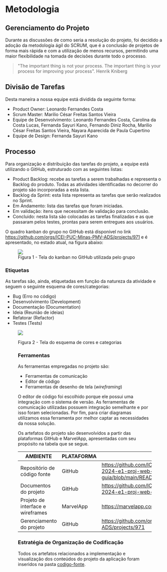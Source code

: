 
# Metodologia

## Gerenciamento do Projeto

Durante as discussões de como seria a resolução do projeto, foi decidido a adoção da metodologia ágil do SCRUM, que é a conclusão de projetos de forma mais rápida e com a utilização de menos recursos, permitindo uma maior flexibilidade na tomada de decisões durante todo o processo. 

> "The important thing is not your process. The important thing is your process for improving your process". Henrik Kniberg

## Divisão de Tarefas 

Desta maneira a nossa equipe está dividida da seguinte forma:

<ul>
  <li>Product Owner: Leonardo Fernandes Costa </li>
  <li>Scrum Master: Marilio César Freitas Santos Vieira </li>
  <li>Equipe de Desenvolvimento: Leonardo Fernandes Costa, Carolina da Costa Lucas, Fernanda Sayuri Kano, Fernando Diniz Rocha, Marilio César Freitas Santos Vieira, Nayara Aparecida de Paula Cupertino</li>
  <li>Equipe de Design: Fernanda Sayuri Kano</li>
</ul>

## Processo

Para organização e distribuição das tarefas do projeto, a equipe está utilizando o GitHub, estruturado com as seguintes listas: 

<ul>
  <li>Product Backlog: recebe as tarefas a serem trabalhadas e representa o Backlog do produto. Todas as atividades identificadas no decorrer do projeto são incorporadas a esta lista.</li>
  <li>Backlog da Sprint: esta lista representa as tarefas que serão realizados no Sprint.</li>
  <li>Em Andamento: lista das tarefas que foram iniciadas.</li>
  <li>Em validação: itens que necessitam de validação para conclusão.</li> 
  <li>Concluido: nesta lista são colocadas as tarefas finalizadas e as que passaram pelos testes, prontas para serem entregues aos usuários.</li>
 </ul>

O quadro kanban do grupo no GitHub está disponível no link https://github.com/orgs/ICEI-PUC-Minas-PMV-ADS/projects/971 e é apresentado, no estado atual, na figura abaixo:

<figure> 
  <img src="https://github.com/ICEI-PUC-Minas-PMV-ADS/pmv-ads-2024-e1-proj-web-t2-ads-e1-grupo3-sabio-guia/assets/109766719/ce598a57-1231-4aa2-bd29-aed4a8f7a659">
    <figcaption>Figura 1 - Tela do kanban no GitHub utilizada pelo grupo</figcaption>
</figure> 
  

<h3>Etiquetas</h3>
<p>As tarefas são, ainda, etiquetadas em função da natureza da atividade e seguem o seguinte esquema de cores/categorias:</p>

<ul>
  <li>Bug (Erro no código)</li>
  <li>Desenvolvimento (Development)</li>
  <li>Documentação (Documentation)</li>
  <li>Ideia (Reunião de ideias)</li>
  <li>Refatorar (Refactor)</li>
  <li>Testes (Tests)</li>
</ul>

<figure> 
  <img src="https://github.com/ICEI-PUC-Minas-PMV-ADS/pmv-ads-2024-e1-proj-web-t2-ads-e1-grupo3-sabio-guia/assets/109766719/9a701a8f-a928-43ea-871c-f0812cc0da32"
</figure>

  Figura 2 - Tela do esquema de cores e categorias

### Ferramentas

As ferramentas empregadas no projeto são:

- Ferramentas de comunicação
- Editor de código
- Ferramentas de desenho de tela (_wireframing_)


O editor de código foi escolhido porque ele possui uma integração com o sistema de versão. As ferramentas de comunicação utilizadas possuem integração semelhante e por isso foram selecionadas. Por fim, para criar diagramas utilizamos essa ferramenta por melhor captar as necessidades da nossa solução.

<p>Os artefatos do projeto são desenvolvidos a partir das plataformas GitHub e MarvelApp, apresentadas com seu propósito na tabela que se segue.<p/>

| AMBIENTE | PLATAFORMA |LINK DE ACESSO                 |
|--------------------|--------------------------------------------------------------------------------|----------------------------------------|
|Repositório de código fonte | GitHub | https://github.com/ICEI-PUC-Minas-PMV-ADS/pmv-ads-2024-e1-proj-web-t2-ads-e1-grupo3-sabio-guia/blob/main/README.md  |
|Documentos do projeto  | GitHub | https://github.com/ICEI-PUC-Minas-PMV-ADS/pmv-ads-2024-e1-proj-web-t2-ads-e1-grupo3-sabio-guia  |
|Projeto de interface e wireframes | MarvelApp | https://marvelapp.com/prototype/6h24j32/screen/94320267 |
|Gerenciamento do projeto  | GitHub | https://github.com/orgs/ICEI-PUC-Minas-PMV-ADS/projects/971 |

### Estratégia de Organização de Codificação 

Todos os artefatos relacionados a implementação e visualização dos conteúdos do projeto da aplicação foram inseridos na pasta [codigo-fonte](https://github.com/ICEI-PUC-Minas-PMV-ADS/pmv-ads-2024-e1-proj-web-t2-ads-e1-grupo3-sabio-guia/tree/main/src). 


